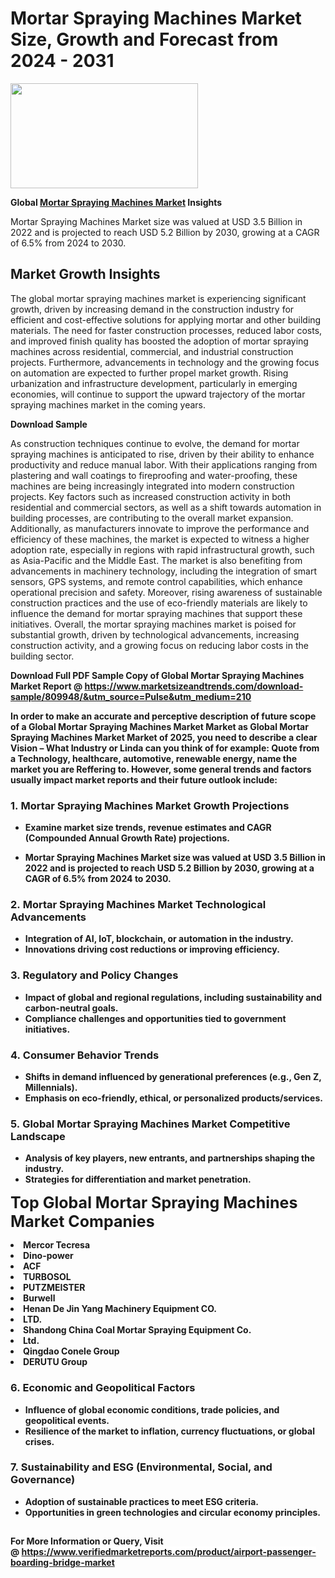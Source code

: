 <H1>Mortar Spraying Machines Market Size, Growth and Forecast from 2024 - 2031</H1><img class="aligncenter size-medium wp-image-584254" src="https://thirdeyenews.in/wp-content/uploads/2024/09/Global-Market-Research-300x168.jpeg" alt="" width="300" height="168" /><p><strong>Global&nbsp;<a href="https://www.marketsizeandtrends.com/download-sample/809948/&amp;utm_source=Pulse&amp;utm_medium=210">Mortar Spraying Machines Market</a> Insights</strong></p><p>Mortar Spraying Machines Market size was valued at USD 3.5 Billion in 2022 and is projected to reach USD 5.2 Billion by 2030, growing at a CAGR of 6.5% from 2024 to 2030.</p><p><h2>Market Growth Insights</h2> <p>The global mortar spraying machines market is experiencing significant growth, driven by increasing demand in the construction industry for efficient and cost-effective solutions for applying mortar and other building materials. The need for faster construction processes, reduced labor costs, and improved finish quality has boosted the adoption of mortar spraying machines across residential, commercial, and industrial construction projects. Furthermore, advancements in technology and the growing focus on automation are expected to further propel market growth. Rising urbanization and infrastructure development, particularly in emerging economies, will continue to support the upward trajectory of the mortar spraying machines market in the coming years.</p> <p><strong>Download Sample</strong></p> <p>As construction techniques continue to evolve, the demand for mortar spraying machines is anticipated to rise, driven by their ability to enhance productivity and reduce manual labor. With their applications ranging from plastering and wall coatings to fireproofing and water-proofing, these machines are being increasingly integrated into modern construction projects. Key factors such as increased construction activity in both residential and commercial sectors, as well as a shift towards automation in building processes, are contributing to the overall market expansion. Additionally, as manufacturers innovate to improve the performance and efficiency of these machines, the market is expected to witness a higher adoption rate, especially in regions with rapid infrastructural growth, such as Asia-Pacific and the Middle East. The market is also benefiting from advancements in machinery technology, including the integration of smart sensors, GPS systems, and remote control capabilities, which enhance operational precision and safety. Moreover, rising awareness of sustainable construction practices and the use of eco-friendly materials are likely to influence the demand for mortar spraying machines that support these initiatives. Overall, the mortar spraying machines market is poised for substantial growth, driven by technological advancements, increasing construction activity, and a growing focus on reducing labor costs in the building sector.</p> <p><strong></p><p><span class=""><strong>Download Full PDF Sample Copy of Global Mortar Spraying Machines Market Report</strong> @ <a href="https://www.marketsizeandtrends.com/download-sample/809948/&amp;utm_source=Pulse&amp;utm_medium=210" target="_blank">https://www.marketsizeandtrends.com/download-sample/809948/&amp;utm_source=Pulse&amp;utm_medium=210</a></span></p><p>In order to make an accurate and perceptive description of future scope of a Global&nbsp;Mortar Spraying Machines Market Market as Global&nbsp;Mortar Spraying Machines Market Market of 2025, you need to describe a clear Vision &ndash; What Industry or Linda can you think of for example: Quote from a Technology, healthcare, automotive, renewable energy, name the market you are Reffering to. However, some general trends and factors usually impact market reports and their future outlook include:</p><h3>1.&nbsp;<strong>Mortar Spraying Machines Market Growth Projections</strong></h3><ul><li>Examine market size trends, revenue estimates and CAGR (Compounded Annual Growth Rate) projections.</li><li><p>Mortar Spraying Machines Market size was valued at USD 3.5 Billion in 2022 and is projected to reach USD 5.2 Billion by 2030, growing at a CAGR of 6.5% from 2024 to 2030.</p></li></ul><h3>2.&nbsp;<strong>Mortar Spraying Machines Market Technological Advancements</strong></h3><ul><li>Integration of AI, IoT, blockchain, or automation in the industry.</li><li>Innovations driving cost reductions or improving efficiency.</li></ul><h3>3.&nbsp;<strong>Regulatory and Policy Changes</strong></h3><ul><li>Impact of global and regional regulations, including sustainability and carbon-neutral goals.</li><li>Compliance challenges and opportunities tied to government initiatives.</li></ul><h3>4.&nbsp;<strong>Consumer Behavior Trends</strong></h3><ul><li>Shifts in demand influenced by generational preferences (e.g., Gen Z, Millennials).</li><li>Emphasis on eco-friendly, ethical, or personalized products/services.</li></ul><h3>5.&nbsp;<strong>Global Mortar Spraying Machines Market Competitive Landscape</strong></h3><ul><li>Analysis of key players, new entrants, and partnerships shaping the industry.</li><li>Strategies for differentiation and market penetration.</li></ul><p data-pm-slice="1 1 []"><span style="color: inherit; font-family: inherit; font-size: 25px;">Top Global Mortar Spraying Machines Market Companies</span></p><div class="" data-test-id=""><p><li>Mercor Tecresa</li><li> Dino-power</li><li> ACF</li><li> TURBOSOL</li><li> PUTZMEISTER</li><li> Burwell</li><li> Henan De Jin Yang Machinery Equipment CO.</li><li>LTD.</li><li> Shandong China Coal Mortar Spraying Equipment Co.</li><li> Ltd.</li><li> Qingdao Conele Group</li><li> DERUTU Group</li></p></div><h3>6.&nbsp;<strong>Economic and Geopolitical Factors</strong></h3><ul><li>Influence of global economic conditions, trade policies, and geopolitical events.</li><li>Resilience of the market to inflation, currency fluctuations, or global crises.</li></ul><h3>7.&nbsp;<strong>Sustainability and ESG (Environmental, Social, and Governance)</strong></h3><ul><li>Adoption of sustainable practices to meet ESG criteria.</li><li>Opportunities in green technologies and circular economy principles.</li></ul><h2><strong style="font-size: 14px;">For More Information or Query, Visit @&nbsp;</strong><a style="background-color: #ffffff; font-size: 14px;" href="https://www.marketsizeandtrends.com/report/mortar-spraying-machines-market/" target="_blank">https://www.verifiedmarketreports.com/product/airport-passenger-boarding-bridge-market</a></h2>
